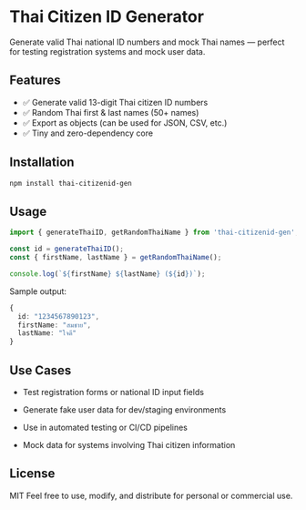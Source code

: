 # Thai Citizen ID Generator

Generate valid Thai national ID numbers and mock Thai names — perfect for testing registration systems and mock user data.

## Features

- ✅ Generate valid 13-digit Thai citizen ID numbers
- ✅ Random Thai first & last names (50+ names)
- ✅ Export as objects (can be used for JSON, CSV, etc.)
- ✅ Tiny and zero-dependency core


## Installation

```bash
npm install thai-citizenid-gen
```

## Usage

```ts
import { generateThaiID, getRandomThaiName } from 'thai-citizenid-gen';

const id = generateThaiID();
const { firstName, lastName } = getRandomThaiName();

console.log(`${firstName} ${lastName} (${id})`);
```
Sample output:

```ts
{
  id: "1234567890123",
  firstName: "สมชาย",
  lastName: "ใจดี"
}
```

## Use Cases

* Test registration forms or national ID input fields

* Generate fake user data for dev/staging environments

* Use in automated testing or CI/CD pipelines

* Mock data for systems involving Thai citizen information

## License

MIT
Feel free to use, modify, and distribute for personal or commercial use.